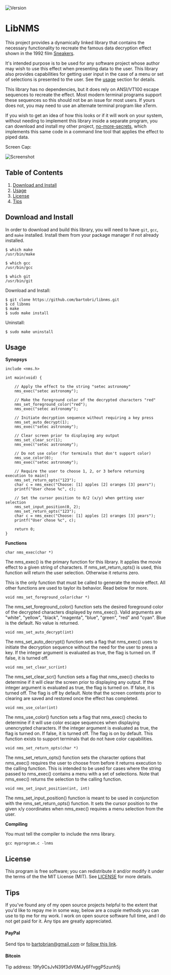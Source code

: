 ![Version](https://img.shields.io/badge/Version-0.1.0-green.svg)

LibNMS
======

This project provides a dynamically linked library that contains the
necessary functionality to recreate the famous data decryption effect
shown in the 1992 film [Sneakers](https://www.youtube.com/watch?v=F5bAa6gFvLs&t=35).

It's intended purpose is to be used for any software project whose author
may wish to use this effect when presenting data to the user. This library
also provides capabilities for getting user input in the case of a menu
or set of selections is presented to the user. See the [usage](#usage) section
for details.

This library has no dependencies, but it does rely on ANSI/VT100 escape
sequences to recreate the effect. Most modern terminal programs support
these sequences so this should not be an issue for most users. If yours
does not, you may need to use an alternate terminal program like xTerm.

If you wish to get an idea of how this looks or if it will work on your
system, without needing to implement this library inside a separate program,
you can download and install my other project, [no-more-secrets](https://github.com/bartobri/no-more-secrets),
which implements this same code in a command line tool that applies the
effect to piped data.

Screen Cap:

![Screenshot](http://www.brianbarto.info/extern/images/nms/nms.gif)

Table of Contents
-----------------

1. [Download and Install](#download-and-install)
2. [Usage](#usage)
3. [License](#license)
4. [Tips](#tips)

Download and Install
--------------------

In order to download and build this library, you will need to have `git`,
`gcc`, and `make` installed. Install them from your package manager if not
already installed.

```
$ which make
/usr/bin/make

$ which gcc
/usr/bin/gcc

$ which git
/usr/bin/git
```

Download and Install:

```
$ git clone https://github.com/bartobri/libnms.git
$ cd libnms
$ make
$ sudo make install
```

Uninstall:

```
$ sudo make uninstall
```

Usage
-----

**Synopsys**
```
include <nms.h>

int main(void) {

    // Apply the effect to the string "setec astronomy"
    nms_exec("setec astronomy");
    
    // Make the foreground color of the decrypted characters "red"
    nms_set_foreground_color("red");
    nms_exec("setec astronomy");
    
    // Initiate decryption sequence without requiring a key press
    nms_set_auto_decrypt(1);
    nms_exec("setec astronomy");
    
    // Clear screen prior to displaying any output
    nms_set_clear_scr(1);
    nms_exec("setec astronomy");
    
    // Do not use color (for terminals that don't support color)
    nms_use_color(0);
    nms_exec("setec astronomy");
    
    // Require the user to choose 1, 2, or 3 before returning execution to main()
    nms_set_return_opts("123");
    char c = nms_exec("Choose: [1] apples [2] oranges [3] pears");
    printf("User chose %c", c);
    
    // Set the cursor position to 0/2 (x/y) when getting user selection
    nms_set_input_position(0, 2);
    nms_set_return_opts("123");
    char c = nms_exec("Choose: [1] apples [2] oranges [3] pears");
    printf("User chose %c", c);
    
    return 0;
}
```

**Functions**

`char nms_exec(char *)`

The nms_exec() is the primary function for this library. It applies the
movie effect to a given string of characters. If nms_set_return_opts() is
used, this function will return the user selection. Otherwise it returns
zero.

This is the only function that must be called to generate the movie effect.
All other functions are used to taylor its behavior. Read below for more.

`void nms_set_foreground_color(char *)`

The nms_set_foreground_color() function sets the desired foreground color
of the decrypted characters displayed by nms_exec(). Valid arguments are
"white", "yellow", "black", "magenta", "blue", "green", "red" and "cyan".
Blue is the default. No value is returned.

`void nms_set_auto_decrypt(int)`

The nms_set_auto_decrypt() function sets a flag that nms_exec() uses to
initiate the decryption sequence without the need for the user to press a
key. If the integer argument is evaluated as true, the flag is turned on.
If false, it is turned off.

`void nms_set_clear_scr(int)`

The nms_set_clear_scr() function sets a flag that nms_exec() checks to
determine if it will clear the screen prior to displaying any output. If
the integer argument is evaluated as true, the flag is turned on.
If false, it is turned off. The flag is off by default. Note that the
screen contents prior to clearing are saved and restored once the effect
has completed.

`void nms_use_color(int)`

The nms_use_color() function sets a flag that nms_exec() checks to determine
if it will use color escape sequences when displaying unencrypted characters.
If the integer argument is evaluated as true, the flag is turned on.
If false, it is turned off.  The flag is on by default. This function exists
to support terminals that do not have color capabilities.

`void nms_set_return_opts(char *)`

The nms_set_return_opts() function sets the character options that nms_exec()
requires the user to choose from before it returns execution to the calling
function. This is intended to be used for cases where the string passed
to nms_exec() contains a menu with a set of selections. Note that nms_exec()
returns the selection to the calling function.

`void nms_set_input_position(int, int)`

The nms_set_input_position() function is meant to be used in conjunction with
the nms_set_return_opts() function. It sets the cursor position to the given x/y
coordinates when nms_exec() requires a menu selection from the user.

**Compiling**

You must tell the compiler to include the nms library.

```
gcc myprogram.c -lnms
```

License
-------

This program is free software; you can redistribute it and/or modify it under the terms of the the
MIT License (MIT). See [LICENSE](LICENSE) for more details.

Tips
----

If you've found any of my open source projects helpful to the extent that
you'd like to repay me in some way, below are a couple methods you can use to
tip me for my work. I work on open source software full time, and I do not
get paid for it. Any tips are greatly appreciated.

#### PayPal
Send tips to bartobrian@gmail.com or [follow this link](https://www.paypal.me/BrianBarto).

#### Bitcoin
Tip address: 19fy9CsJvN39f3dV6MJy6FfvggP5zunh5j
